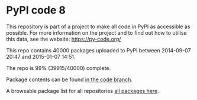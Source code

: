# PyPI code 8

This repository is part of a project to make all code in PyPI as accessible as possible. For more information 
on the project and to find out how to utilise this data, see the website: https://py-code.org/

This repo contains 40000 packages uploaded to PyPI between 
2014-09-07 20:47 and 2015-01-07 14:51.

The repo is 99% (39915/40000) complete.

Package contents can be found [in the code branch](https://github.com/pypi-data/pypi-mirror-8/tree/code/packages).

A browsable package list for all repositories [all packages here](https://py-code.org/repositories/pypi-mirror-8).


